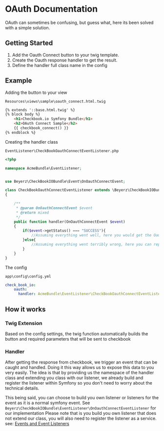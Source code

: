 # OAuth Documentation

OAuth can sometimes be confusing, but guess what, here its been solved with a simple solution.

## Getting Started

1. Add the Oauth Connect button to your twig template.
2. Create the Oauth response handler to get the result.
3. Define the handler full class name in the config

## Example

Adding the button to your view

`Resources\views\sample\oauth_connect.html.twig`
```html
{% extends '::base.html.twig' %}
{% block body %}
    <h1>Checkbook.io Symfony Bundle</h1>
    <h2>OAuth Connect Sample</h2>
    {{ checkbook_connect() }}
{% endblock %}
```

Creating the handler class

`EventListener\CheckBookOauthConnectEventListener.php`
```php
<?php

namespace AcmeBundle\EventListener;


use Beyerz\CheckBookIOBundle\Event\OnOauthConnectEvent;

class CheckBookOauthConnectEventListener extends \Beyerz\CheckBookIOBundle\EventListener\OnOauthConnectEventListener
{

    /**
     * @param OnOauthConnectEvent $event
     * @return mixed
     */
    public function handler(OnOauthConnectEvent $event)
    {
        if($event->getStatus() === "SUCCESS"){
            //Assuming everything went well, here you would get the Oauth token and other required varaibles in the $event
        }else{
            //Assuming everything went terribly wrong, here you can report on this and react to create a resolution
        }
    }
}
```

The config

`app\config\config.yml`
```yaml
check_book_io:
    oauth:
      handler: AcmeBundle\EventListener\CheckBookOauthConnectEventListener
```

## How it works
### Twig Extension
Based on the config settings, the twig function automatically builds the button and required parameters that will be sent to checkbook

### Handler
After getting the response from checkbook, we trigger an event that can be caught and handled. Doing it this way allows us to expose this data to you very easily.
The idea is that by providing us the namespace of the handler class and extending you class with our listener, we already build and register the listener within Symfony
so you don't need to worry about the technical details.

This being said, you can choose to build you own listener or listeners for the event as it is a normal symfony event.
See ```Beyerz\CheckBookIOBundle\EventListener\OnOauthConnectEventListener``` for our implementation
Please note that is you build you own listener that does not extend our class, you will also need to register the listener as a service.
see: [Events and Event Listeners](http://symfony.com/doc/current/event_dispatcher.html)

